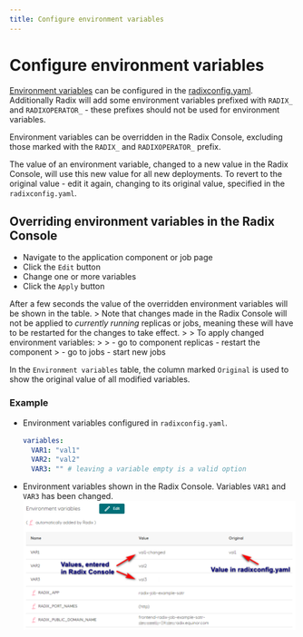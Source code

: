 ```yaml
---
title: Configure environment variables
---
```


# Configure environment variables

[Environment variables](../../references/reference-radix-config/#variables) can be configured in the [radixconfig.yaml](../../references/reference-radix-config/). Additionally Radix will add some environment variables prefixed with `RADIX_` and `RADIXOPERATOR_` - these prefixes should not be used for environment variables.

Environment variables can be overridden in the Radix Console, excluding those marked with the `RADIX_` and `RADIXOPERATOR_` prefix.  

The value of an environment variable, changed to a new value in the Radix Console, will use this new value for all new deployments. To revert to the original value - edit it again, changing to its original value, specified in the `radixconfig.yaml`.

## Overriding environment variables in the Radix Console

- Navigate to the application component or job page
- Click the `Edit` button
- Change one or more variables
- Click the `Apply` button

After a few seconds the value of the overridden environment variables will be shown in the table.
&gt; Note that changes made in the Radix Console will not be applied to _currently running_ replicas or jobs, meaning these will have to be restarted for the changes to take effect.
&gt;
&gt; To apply changed environment variables:
&gt;
&gt; - go to component replicas - restart the component
&gt; - go to jobs - start new jobs

In the `Environment variables` table, the column marked `Original` is used to show the original value of all modified variables.

### Example

- Environment variables configured in `radixconfig.yaml`.

  ```yaml
  variables:
    VAR1: "val1"
    VAR2: "val2"
    VAR3: "" # leaving a variable empty is a valid option
  ```

- Environment variables shown in the Radix Console. Variables `VAR1` and `VAR3` has been changed.
![Edited environment variables](./editable-env-vars.png)
